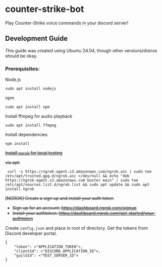 # counter-strike-bot
Play Counter-Strike voice commands in your discord server!


## Development Guide
This guide was created using Ubuntu 24.04, though other versions/distros should be okay.

### Prerequisites:
Node.js
```
sudo apt install nodejs
```
npm
```
sudo apt install npm
```


Install ffmpeg for audio playback
```
sudo apt install ffmpeg
```

Install dependencies
```
npm install
```



~~[Install `ngrok` for local testing](https://ngrok.com/download)~~

~~via apt:~~
```
 curl -s https://ngrok-agent.s3.amazonaws.com/ngrok.asc | sudo tee /etc/apt/trusted.gpg.d/ngrok.asc >/dev/null && echo "deb https://ngrok-agent.s3.amazonaws.com buster main" | sudo tee /etc/apt/sources.list.d/ngrok.list && sudo apt update && sudo apt install ngrok
```

~~[NGROK] Create a sign up and install your auth token~~
- ~~Sign up for an account: https://dashboard.ngrok.com/signup~~
- ~~Install your authtoken: https://dashboard.ngrok.com/get-started/your-authtoken~~


Create `config.json` and place in root of directory. Get the tokens from Discord developer portal.

```
{
	"token": <"APPLICATION_TOKEN">,
	"clientId": <"DISCORD_APPLICATION_ID">,
	"guildId": <"TEST_SERVER_ID">
}
```